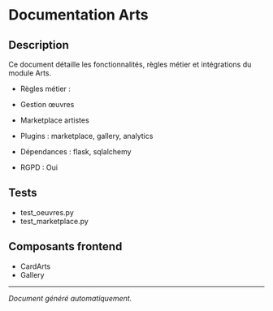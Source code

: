 # Documentation Arts

## Description
Ce document détaille les fonctionnalités, règles métier et intégrations du module Arts.

- Règles métier :
- Gestion œuvres
- Marketplace artistes


- Plugins : marketplace, gallery, analytics
- Dépendances : flask, sqlalchemy
- RGPD : Oui

## Tests
- test_oeuvres.py
- test_marketplace.py


## Composants frontend
- CardArts
- Gallery


---
*Document généré automatiquement.*